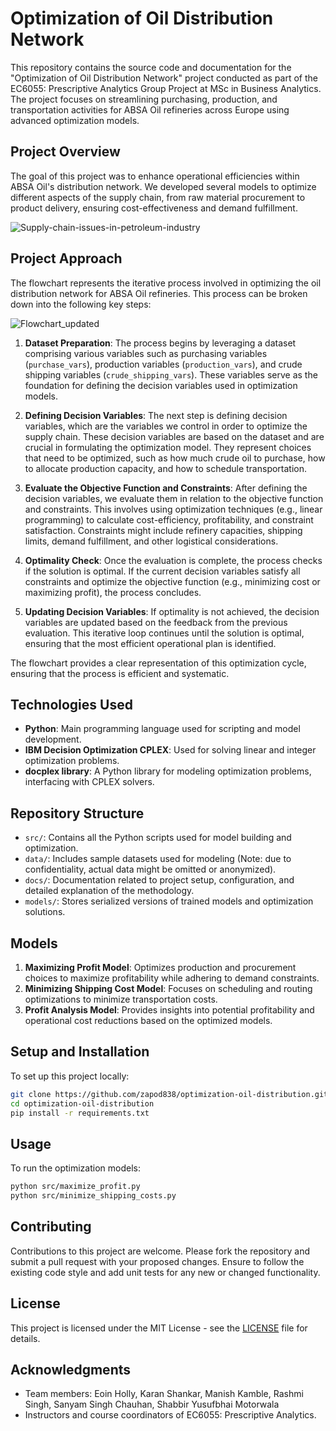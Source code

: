 # Optimization of Oil Distribution Network

This repository contains the source code and documentation for the "Optimization of Oil Distribution Network" project conducted as part of the EC6055: Prescriptive Analytics Group Project at MSc in Business Analytics. The project focuses on streamlining purchasing, production, and transportation activities for ABSA Oil refineries across Europe using advanced optimization models.

## Project Overview

The goal of this project was to enhance operational efficiencies within ABSA Oil's distribution network. We developed several models to optimize different aspects of the supply chain, from raw material procurement to product delivery, ensuring cost-effectiveness and demand fulfillment.

![Supply-chain-issues-in-petroleum-industry](https://github.com/user-attachments/assets/77639830-dd78-43dd-ac08-ff5f6e7d945a)


## Project Approach

The flowchart represents the iterative process involved in optimizing the oil distribution network for ABSA Oil refineries. This process can be broken down into the following key steps:

![Flowchart_updated](https://github.com/user-attachments/assets/7550079b-2d58-4af1-b3af-e8f4563ffdd0)


1. **Dataset Preparation**: The process begins by leveraging a dataset comprising various variables such as purchasing variables (`purchase_vars`), production variables (`production_vars`), and crude shipping variables (`crude_shipping_vars`). These variables serve as the foundation for defining the decision variables used in optimization models.

2. **Defining Decision Variables**: The next step is defining decision variables, which are the variables we control in order to optimize the supply chain. These decision variables are based on the dataset and are crucial in formulating the optimization model. They represent choices that need to be optimized, such as how much crude oil to purchase, how to allocate production capacity, and how to schedule transportation.

3. **Evaluate the Objective Function and Constraints**: After defining the decision variables, we evaluate them in relation to the objective function and constraints. This involves using optimization techniques (e.g., linear programming) to calculate cost-efficiency, profitability, and constraint satisfaction. Constraints might include refinery capacities, shipping limits, demand fulfillment, and other logistical considerations.

4. **Optimality Check**: Once the evaluation is complete, the process checks if the solution is optimal. If the current decision variables satisfy all constraints and optimize the objective function (e.g., minimizing cost or maximizing profit), the process concludes.

5. **Updating Decision Variables**: If optimality is not achieved, the decision variables are updated based on the feedback from the previous evaluation. This iterative loop continues until the solution is optimal, ensuring that the most efficient operational plan is identified.

The flowchart provides a clear representation of this optimization cycle, ensuring that the process is efficient and systematic.

## Technologies Used

- **Python**: Main programming language used for scripting and model development.
- **IBM Decision Optimization CPLEX**: Used for solving linear and integer optimization problems.
- **docplex library**: A Python library for modeling optimization problems, interfacing with CPLEX solvers.

## Repository Structure

- `src/`: Contains all the Python scripts used for model building and optimization.
- `data/`: Includes sample datasets used for modeling (Note: due to confidentiality, actual data might be omitted or anonymized).
- `docs/`: Documentation related to project setup, configuration, and detailed explanation of the methodology.
- `models/`: Stores serialized versions of trained models and optimization solutions.

## Models

1. **Maximizing Profit Model**: Optimizes production and procurement choices to maximize profitability while adhering to demand constraints.
2. **Minimizing Shipping Cost Model**: Focuses on scheduling and routing optimizations to minimize transportation costs.
3. **Profit Analysis Model**: Provides insights into potential profitability and operational cost reductions based on the optimized models.

## Setup and Installation

To set up this project locally:

```bash
git clone https://github.com/zapod838/optimization-oil-distribution.git
cd optimization-oil-distribution
pip install -r requirements.txt
```

## Usage

To run the optimization models:

```bash
python src/maximize_profit.py
python src/minimize_shipping_costs.py
```

## Contributing

Contributions to this project are welcome. Please fork the repository and submit a pull request with your proposed changes. Ensure to follow the existing code style and add unit tests for any new or changed functionality.

## License

This project is licensed under the MIT License - see the [LICENSE](LICENSE) file for details.

## Acknowledgments

- Team members: Eoin Holly, Karan Shankar, Manish Kamble, Rashmi Singh, Sanyam Singh Chauhan, Shabbir Yusufbhai Motorwala
- Instructors and course coordinators of EC6055: Prescriptive Analytics.
